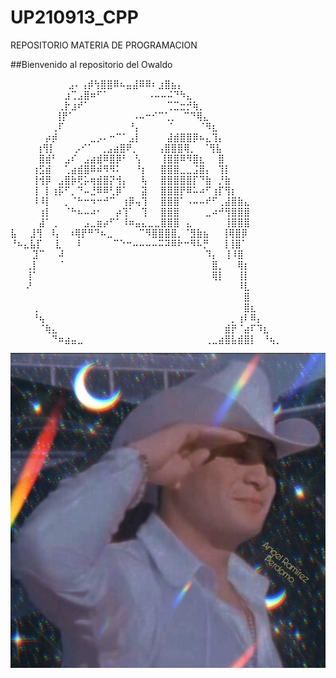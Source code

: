 # UP210913_CPP
REPOSITORIO MATERIA DE PROGRAMACION

##Bienvenido al repositorio del Owaldo

  ⠀⠀⠀⠀⠀⠀⠀⠀⠀⣠⠄⢠⡾⢳⣿⣿⠿⠦⣤⣼⠿⠿⠆⣰⣿⣦⡄⠀⠀⠀    ⠀⠀⠀⠀⠀⠀⠀⠀⠀⠀⠀⠀     
⠀⠀  ⠀⠀⠀⠀⠀⠀⣰⢉⣠⣿⠶⠋⠁⠀⠀⠀⠀⠀⠀⠠⠤⠤⠬⠙⠳⣄⠀⠀⠀⠀⠀     ⠀⠀⠀⠀⠀⠀⠀⠀⠀         
⠀⠀⠀⠀  ⠀⠀⠀⢀⡗⣰⠞⠁⠀⠀⠀⠀⠀⠀⠀⠀⠀⠀⠀⠀⢉⣉⣒⡚⢷⡀⠀⠀⠀⠀⠀⠀⠀    ⠀⠀⠀⠀⠀            
  ⠀⠀⠀⠀⠀⠀⠀⢸⡟⠁⠀⠀⠀⠀⠀⠀⠀⠀⠀⠠⠤⠒⠊⠉⢁⡀⠀⠉⠙⢿⣄⠀⠀⠀⠀⠀⠀⠀⠀⠀   ⠀⠀                 
⠀⠀  ⠀⠀⠀⠀⢀⠏⠀⠀⠀⠀⠀⠀⠀⠀⠀⠀⠘⡄⠀⠀⠀⠀⠈⠀⠀⠀⠀⠈⠻⣆⠀⠀⠀⠀⠀⠀⠀⠀⠀⠀                          
⠀⠀⠀⠀  ⠀⡴⡾⠀⠀⠀⠀⠀⣀⡠⠄⠒⠉⠁⣠⡇⠀⠀⠀⠀⣼⣾⣿⣿⡿⠦⣄⢹⡄⠀⠀⠀⠀⠀⠀⠀    ⠀⠀                  
  ⠀⠀⠀⠀⢰⢻⡇⠀⠀⠀⡠⠊⠁⠀⢀⣠⣴⣿⠟⡀⠀⠀⠀⢠⣿⣿⣿⢿⡀⠀⠈⢻⣧⠀⠀⠀⠀⠀⠀     ⠀⠀⠀                    
⠀⠀  ⠀⠀⣿⣾⠃⠀⣠⠎⠀⣠⣴⣾⠿⣿⡿⠃⠀⢣⠀⠀⠀⢸⣿⣿⠿⠻⣿⣆⠀⠀⣿⠀⠀⠀⠀⠀⠀    ⠀⠀⠀                     
⠀  ⠀⠀⢰⣫⣾⠀⠀⢁⣴⣾⣿⠿⠾⠻⠻⠅⠀⠀⠘⡆⠀⠀⣿⣿⣿⣀⣀⣨⣿⡄⠀⢹⡇⠀⠀⠀⠀⠀⠀⠀     ⠀                        
⠀⠀  ⠀⢸⢺⡿⠀⣠⣿⡷⢟⡥⢶⣾⣿⡝⢺⡄⠀⠀⢧⠀⠀⣿⣿⣿⣿⣿⡏⠙⣷⠀⡘⣷⠀⠀⠀⠀⠀⠀⠀     ⠀                     
⠀⠀  ⠀⢸⠀⡇⢰⡯⠋⡀⠙⠤⣘⠿⠿⢃⡿⠁⠀⠀⣽⠀⠀⣿⣿⣿⡟⠿⠥⠴⠋⢰⡏⢻⡆⠀⠀⠀⠀⠀⠀     ⠀                          
⠀⠀  ⠀⠸⠸⡇⠀⠀⡀⠈⠓⠒⠲⠒⠚⠉⠀⢰⡿⢤⢹⠀⠀⣿⣿⣿⠁⠠⠤⠤⠞⠋⢀⣼⣿⣷⣄⠀⠀⠀⠀      ⠀                        
⠀⠀  ⠀⠀⢰⡇⠀⠀⠈⠓⠦⠤⠴⠂⠀⠀⡴⢹⠁⠀⢹⠀⠀⣿⣿⣿⠀⠀⠀⠀⣀⠴⠚⢻⣿⣿⣿⠀⠀⠀⠀     ⠀                        
⠀⠀  ⠀⠀⣼⠁⢀⠀⠀⠀⠀⣠⣀⣶⡴⠋⠁⠸⠶⣤⣄⣀⣀⣿⣿⣿⠀⣄⠀⠀⠀⠀⠀⢸⣿⣿⣿⠀⠀⠀⠀     ⠀                               
  ⣧⠀⠀⣸⢻⠀⠸⡄⠀⠰⢿⡟⠛⠙⠦⣀⠀⠀⠀⠀⠉⠻⣿⣿⣿⣿⡀⠈⣻⣷⣦⠀⠀⢸⢿⣿⡿⠀⠀⠀⠀    ⠀                           
  ⠘⠦⣄⣧⡏⠀⠀⣇⠀⠀⠸⠀⠀⠀⠀⠀⠉⠑⠒⠤⠤⠤⠤⠭⠽⠿⠗⠒⠻⠧⡛⠀⠀⢸⢸⣿⠁⠀⠀⠀⠀     ⠀                             
⠀⠀  ⠀⣹⠉⠀⠀⠼⠀⠀⠀⠀⠀⠀⠀⠀⠀⠀⠀⠀⠀⠀⠀⠀⠀⠀⠀⠀⠀⠀⠹⡄⠀⢸⠸⣿⠀⠀⠀⠀⠀     ⠀                            
⠀⠀  ⢀⡇⠀⠀⠀⠈⠀⠀⠀⠀⠀⠀⠀⠀⠀⠀⠀⠀⠀⠀⠀⠀⠀⠀⠀⠀⠀⠀⠀⣿⡀⠀⠀⢿⡆⠀⠀⠀⠀    ⠀                                
⠀⠀  ⢸⠁⠀⠀⠀⠀⠀⠀⠀⠀⠀⠀⠀⠀⠀⠀⠀⠀⠀⠀⠀⠀⠀⠀⠀⠀⠀⠀⠀⢿⡇⠀⠀⢸⡇⠀⠀⠀⠀    ⠀                                     
⠀⠀  ⠜⠀⠀⠀⠀⠀⠀⠀⠀⠀⠀⠀⠀⠀⠀⠀⠀⠀⠀⠀⠀⠀⠀⠀⠀⠀⠀⠀⠀⠀⠀⠀⠀⠸⣇⠀⠀⠀⠀    ⠀                                     
⠀⠀⠀  ⠀⠀⠀⠀⠀⠀⠀⠀⠀⠀⠀⠀⠀⠀⠀⠀⠀⠀⠀⠀⠀⠀⠀⠀⠀⠀⠀⠀⠀⠀⠀⠀⠀⣿⠀⠀⠀⠀     ⠀                                    
⠀⠀⠀  ⢀⠀⠀⠀⠀⠀⠀⠀⠀⠀⠀⠀⠀⠀⠀⠀⠀⠀⠀⠀⠀⠀⠀⠀⠀⠀⠀⠀⠀⠀⠀⠀⠀⣿⣆⠀⠀⠀     ⠀                                      
⠀⠀⠀  ⠘⢦⠀⠀⠀⠀⠀⠀⠀⠀⠀⠀⠀⠀⠀⠀⠀⠀⠀⠀⠀⠀⠀⠀⠀⠀⠀⠀⠀⠀⠀⡀⢰⠇⠿⡄⠀⠀      ⠀                                    
⠀⠀⠀⠀  ⠈⢷⣄⠀⠀⠀⠀⠀⠀⠀⠀⠀⠀⠀⠀⠀⠀⠀⠀⠀⠀⠀⠀⠀⠀⠀⠀⠀⠀⣾⡟⠈⣴⠏⠹⣆⠀     ⠀                                        
⠀⠀⠀⠀⠀  ⠀⠙⠶⣴⣤⣀⠀⠀⠀⠀⠀⠀⠀⠀⠀⠀⠀⠀⠀⠀⠀⠀⠀⠀⠀⢀⣀⣴⣿⣧⣾⣿⡇⠀⠘⢦⡀                                              












![Cargando](https://github.com/UP210913/UP210913_CPP/blob/main/imagenes/WhatsApp%20Image%202022-09-05%20at%209.42.34%20AM.jpeg)


